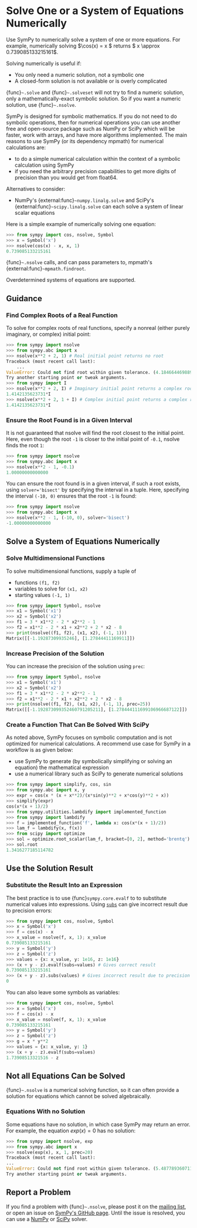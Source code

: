 # Solve One or a System of Equations Numerically

Use SymPy to numerically solve a system of one or more equations. For example,
numerically solving $\cos(x) = x $ returns $ x \approx 0.739085133215161$.

Solving numerically is useful if:
- You only need a numeric solution, not a symbolic one
- A closed-form solution is not available or is overly complicated

{func}`~.solve` and {func}`~.solveset` will not try to find a numeric solution,
only a mathematically-exact symbolic solution. So if you want a numeric
solution, use {func}`~.nsolve`.

SymPy is designed for symbolic mathematics. If you do not need to do symbolic
operations, then for numerical operations you can use another free and
open-source package such as NumPy or SciPy which will be faster, work with
arrays, and have more algorithms implemented. The main reasons to use SymPy (or
its dependency mpmath) for numerical calculations are:
- to do a simple numerical calculation within the context of a symbolic
  calculation using SymPy
- if you need the arbitrary precision capabilities to get more digits of
  precision than you would get from float64.

Alternatives to consider:
- NumPy's {external:func}`~numpy.linalg.solve` and SciPy's
  {external:func}`~scipy.linalg.solve` can each solve a system of linear scalar
  equations

Here is a simple example of numerically solving one equation:

```py
>>> from sympy import cos, nsolve, Symbol
>>> x = Symbol('x')
>>> nsolve(cos(x) - x, x, 1)
0.739085133215161
```

{func}`~.nsolve` calls, and can pass parameters to, mpmath's
{external:func}`~mpmath.findroot`.

Overdetermined systems of equations are supported.

## Guidance

### Find Complex Roots of a Real Function

To solve for complex roots of real functions, specify a nonreal (either purely
imaginary, or complex) initial point:

```py
>>> from sympy import nsolve
>>> from sympy.abc import x
>>> nsolve(x**2 + 2, 1) # Real initial point returns no root
Traceback (most recent call last):
    ...
ValueError: Could not find root within given tolerance. (4.18466446988997098217 > 2.16840434497100886801e-19)
Try another starting point or tweak arguments.
>>> from sympy import I
>>> nsolve(x**2 + 2, I) # Imaginary initial point returns a complex root
1.4142135623731*I
>>> nsolve(x**2 + 2, 1 + I) # Complex initial point returns a complex root
1.4142135623731*I
```

### Ensure the Root Found is in a Given Interval

It is not guaranteed that nsolve will find the root closest to the initial
point. Here, even though the root `-1` is closer to the initial point of `-0.1`,
nsolve finds the root `1`:

```py
>>> from sympy import nsolve
>>> from sympy.abc import x
>>> nsolve(x**2 - 1, -0.1)
1.00000000000000
```

You can ensure the root found is in a given interval, if such a root exists,
using `solver='bisect'` by specifying the interval in a tuple. Here, specifying
the interval `(-10, 0)` ensures that the root `-1` is found:

```py
>>> from sympy import nsolve
>>> from sympy.abc import x
>>> nsolve(x**2 - 1, (-10, 0), solver='bisect')
-1.00000000000000
```

## Solve a System of Equations Numerically

### Solve Multidimensional Functions

To solve multidimensional functions, supply a tuple of
- functions `(f1, f2)`
- variables to solve for `(x1, x2)`
- starting values `(-1, 1)`

```py
>>> from sympy import Symbol, nsolve
>>> x1 = Symbol('x1')
>>> x2 = Symbol('x2')
>>> f1 = 3 * x1**2 - 2 * x2**2 - 1
>>> f2 = x1**2 - 2 * x1 + x2**2 + 2 * x2 - 8
>>> print(nsolve((f1, f2), (x1, x2), (-1, 1)))
Matrix([[-1.19287309935246], [1.27844411169911]])
```

### Increase Precision of the Solution

You can increase the precision of the solution using `prec`:

```py
>>> from sympy import Symbol, nsolve
>>> x1 = Symbol('x1')
>>> x2 = Symbol('x2')
>>> f1 = 3 * x1**2 - 2 * x2**2 - 1
>>> f2 = x1**2 - 2 * x1 + x2**2 + 2 * x2 - 8
>>> print(nsolve((f1, f2), (x1, x2), (-1, 1), prec=25))
Matrix([[-1.192873099352460791205211], [1.278444111699106966687122]])
```

### Create a Function That Can Be Solved With SciPy

As noted above, SymPy focuses on symbolic computation and is not optimized for
numerical calculations. A recommend use case for SymPy in a workflow is as given
below:
- use SymPy to generate (by symbolically simplifying or solving an equation) the
  mathematical expression
- use a numerical library such as SciPy to generate numerical solutions

```py
>>> from sympy import simplify, cos, sin
>>> from sympy.abc import x, y
>>> expr = cos(x * (x + x**2)/(x*sin(y)**2 + x*cos(y)**2 + x))
>>> simplify(expr)
cos(x*(x + 1)/2)
>>> from sympy.utilities.lambdify import implemented_function
>>> from sympy import lambdify
>>> f = implemented_function('f', lambda x: cos(x*(x + 1)/2))
>>> lam_f = lambdify(x, f(x))
>>> from scipy import optimize
>>> sol = optimize.root_scalar(lam_f, bracket=[0, 2], method='brentq')
>>> sol.root
1.3416277185114782
```

## Use the Solution Result

### Substitute the Result Into an Expression

The best practice is to use {func}`sympy.core.evalf` to to substitute numerical
values into expressions. Using [`subs`](sympy.core.basic.Basic.subs) can give
incorrect result due to precision errors:

```py
>>> from sympy import cos, nsolve, Symbol
>>> x = Symbol('x')
>>> f = cos(x) - x
>>> x_value = nsolve(f, x, 1); x_value
0.739085133215161
>>> y = Symbol('y')
>>> z = Symbol('z')
>>> values = {x: x_value, y: 1e16, z: 1e16}
>>> (x + y - z).evalf(subs=values) # Gives correct result
0.739085133215161
>>> (x + y - z).subs(values) # Gives incorrect result due to precision errors
0
```

You can also leave some symbols as variables:

```py
>>> from sympy import cos, nsolve, Symbol
>>> x = Symbol('x')
>>> f = cos(x) - x
>>> x_value = nsolve(f, x, 1); x_value
0.739085133215161
>>> y = Symbol('y')
>>> z = Symbol('z')
>>> g = x * y**2
>>> values = {x: x_value, y: 1}
>>> (x + y - z).evalf(subs=values)
1.73908513321516 - z
```

## Not all Equations Can be Solved

{func}`~.nsolve` is a numerical solving function, so it can often provide a
solution for equations which cannot be solved algebraically.

### Equations With no Solution

Some equations have no solution, in which case SymPy may return an error. For
example, the equation $exp(x) = 0$ has no solution:

```py
>>> from sympy import nsolve, exp
>>> from sympy.abc import x
>>> nsolve(exp(x), x, 1, prec=20)
Traceback (most recent call last):
...
ValueError: Could not find root within given tolerance. (5.4877893607115270300540019e-18 > 1.6543612251060553497428174e-24)
Try another starting point or tweak arguments.
```

## Report a Problem

If you find a problem with {func}`~.nsolve`, please post it on the [mailing
list](https://groups.google.com/g/sympy), or open an issue on [SymPy's GitHub
page](https://github.com/sympy/sympy/issues). Until the issue is resolved, you
can use a
[NumPy](https://numpy.org/doc/stable/reference/generated/numpy.linalg.solve.html?highlight=solve#numpy.linalg.solve)
or
[SciPy](https://docs.scipy.org/doc/scipy/reference/generated/scipy.linalg.solve.html#scipy.linalg.solve)
solver.
